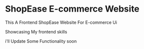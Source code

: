 <h1>ShopEase E-commerce Website</h1>
<p>This A Frontend ShopEase Website For E-commerce Ui</p>
<p>Showcasing My frontend skills</p>
<p>i'll Update Some Functionality soon</p>
